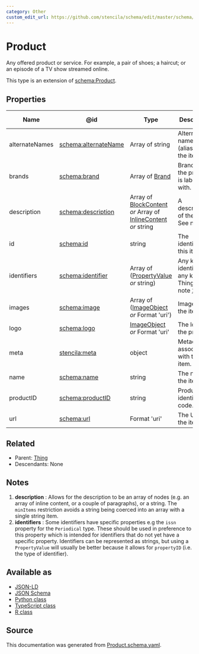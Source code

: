 ```yaml
---
category: Other
custom_edit_url: https://github.com/stencila/schema/edit/master/schema/Product.schema.yaml
---
```


# Product

Any offered product or service. For example, a pair of shoes; a haircut; or an episode of a TV show streamed online. 

This type is an extension of [schema:Product](https://schema.org/Product).

## Properties

| Name           | @id                                                      | Type                                                                                                 | Description                                                         | Inherited from        |
| -------------- | -------------------------------------------------------- | ---------------------------------------------------------------------------------------------------- | ------------------------------------------------------------------- | --------------------- |
| alternateNames | [schema:alternateName](https://schema.org/alternateName) | Array of string                                                                                      | Alternate names (aliases) for the item.                             | [Thing](Thing.md)     |
| brands         | [schema:brand](https://schema.org/brand)                 | Array of [Brand](Brand.md)                                                                           | Brands that the product is labelled with.                           | [Product](Product.md) |
| description    | [schema:description](https://schema.org/description)     | Array of [BlockContent](BlockContent.md) _or_ Array of [InlineContent](InlineContent.md) _or_ string | A description of the item. See note [1](#notes).                    | [Thing](Thing.md)     |
| id             | [schema:id](https://schema.org/id)                       | string                                                                                               | The identifier for this item.                                       | [Entity](Entity.md)   |
| identifiers    | [schema:identifier](https://schema.org/identifier)       | Array of ([PropertyValue](PropertyValue.md) _or_ string)                                             | Any kind of identifier for any kind of Thing. See note [2](#notes). | [Thing](Thing.md)     |
| images         | [schema:image](https://schema.org/image)                 | Array of ([ImageObject](ImageObject.md) _or_ Format 'uri')                                           | Images of the item.                                                 | [Thing](Thing.md)     |
| logo           | [schema:logo](https://schema.org/logo)                   | [ImageObject](ImageObject.md) _or_ Format 'uri'                                                      | The logo of the product.                                            | [Product](Product.md) |
| meta           | [stencila:meta](https://schema.stenci.la/meta.jsonld)    | object                                                                                               | Metadata associated with this item.                                 | [Entity](Entity.md)   |
| name           | [schema:name](https://schema.org/name)                   | string                                                                                               | The name of the item.                                               | [Thing](Thing.md)     |
| productID      | [schema:productID](https://schema.org/productID)         | string                                                                                               | Product identification code.                                        | [Product](Product.md) |
| url            | [schema:url](https://schema.org/url)                     | Format 'uri'                                                                                         | The URL of the item.                                                | [Thing](Thing.md)     |

## Related

-   Parent: [Thing](Thing.md)
-   Descendants: None

## Notes

1.  **description** : Allows for the description to be an array of nodes (e.g. an array of inline content, or a couple of paragraphs), or a string. The `minItems` restriction avoids a string being coerced into an array with a single string item.
2.  **identifiers** : Some identifiers have specific properties e.g the `issn` property for the `Periodical` type. These should be used in preference to this property which is intended for identifiers that do not yet have a specific property. Identifiers can be represented as strings, but using a `PropertyValue` will usually be better because it allows for `propertyID` (i.e. the type of identifier).

## Available as

-   [JSON-LD](https://schema.stenci.la/Product.jsonld)
-   [JSON Schema](https://schema.stenci.la/v1/Product.schema.json)
-   [Python class](https://stencila.github.io/schema/py/docs/types.html#schema.types.Product)
-   [TypeScript class](https://stencila.github.io/schema/ts/docs/interfaces/product.html)
-   [R class](https://cran.r-project.org/web/packages/stencilaschema/stencilaschema.pdf)

## Source

This documentation was generated from [Product.schema.yaml](https://github.com/stencila/schema/blob/master/schema/Product.schema.yaml).

